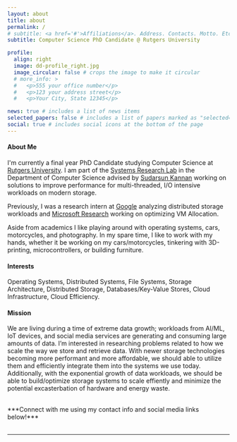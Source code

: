 ```yaml
---
layout: about
title: about
permalink: /
# subtitle: <a href='#'>Affiliations</a>. Address. Contacts. Motto. Etc.
subtitle: Computer Science PhD Candidate @ Rutgers University

profile:
  align: right
  image: dd-profile_right.jpg
  image_circular: false # crops the image to make it circular
  # more_info: >
  #   <p>555 your office number</p>
  #   <p>123 your address street</p>
  #   <p>Your City, State 12345</p>

news: true # includes a list of news items
selected_papers: false # includes a list of papers marked as "selected={true}"
social: true # includes social icons at the bottom of the page
---
```


#### **About Me**
I'm currently a final year PhD Candidate studying Computer Science at [Rutgers University](https://www.rutgers.edu). I am part of the [Systems Research Lab](https://people.cs.rutgers.edu/~sk2113/rsrl.html) in the Department of Computer Science advised by [Sudarsun Kannan](https://www.cs.rutgers.edu/~sk2113/) working on solutions to improve performance for multi-threaded, I/O intensive workloads on modern storage.

Previously, I was a research intern at [Google](https://www.google.com/) analyzing distributed storage workloads and [Microsoft Research](https://www.microsoft.com/en-us/research/) working on optimizing VM Allocation.

Aside from academics I like playing around with operating systems, cars, motorcycles, and photography. In my spare time, I like to work with my hands, whether it be working on my cars/motorcycles, tinkering with 3D-printing, microcontrollers, or building furniture.

#### **Interests**
Operating Systems, Distributed Systems, File Systems, Storage Architecture, Distributed Storage, Databases/Key-Value Stores, Cloud Infrastructure, Cloud Efficiency.

#### **Mission**
We are living during a time of extreme data growth; workloads from AI/ML, IoT devices, and social media services are generating and consuming large amounts of data. I’m interested in researching problems related to how we scale the way we store and retrieve data. With newer storage technologies becoming more performant and more affordable, we should able to utilize them and efficiently integrate them into the systems we use today. Additionally, with the exponential growth of data workloads, we should be able to build/optimize storage systems to scale effiently and minimize the potential excasterbation of hardware and energy waste.

<br />
***Connect with me using my contact info and social media links below!***
<br /><br />

--------------------------------------------------------------------------------